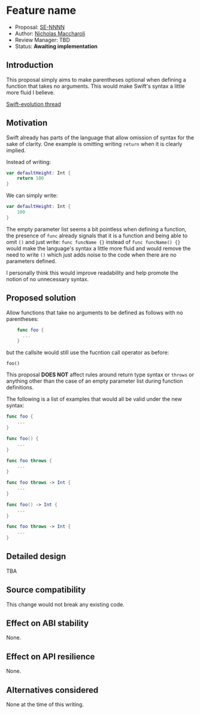 # Feature name

* Proposal: [SE-NNNN](NNNN-filename.md)
* Author: [Nicholas Maccharoli](https://github.com/nirma)
* Review Manager: TBD
* Status: **Awaiting implementation**


## Introduction

This proposal simply aims to make parentheses optional when defining a function that takes no arguments.
This would make Swift's syntax a little more fluid I believe. 

[Swift-evolution thread](https://forums.swift.org/t/pitch-allow-function-definitions-to-omit-parentheses-if-no-parameters/)

## Motivation

Swift already has parts of the language that allow omission of syntax for the sake of clarity.
One example is omitting writing `return` when it is clearly implied.

Instead of writing:
```swift
var defaultHeight: Int {
    return 100
}
```

We can simply write:

```swift
var defaultHeight: Int {
    100
}
```
The empty parameter list seems a bit pointless when defining a function, the presence of `func` already signals that it is a function and being able to omit `()` and just write: `func funcName {}` instead of `func funcName() {}` would make the language's syntax a little more fluid and would remove the need to write `()` which just adds noise to the code when there are no parameters defined.

I personally think this would improve readability and help promote the notion of no unnecessary syntax.

## Proposed solution

Allow functions that take no arguments to be defined as follows with no parentheses:

```swift
    func foo {
      ...
    }
```

but the callsite would still use the fucntion call operator as before:

`foo()`

This proposal **DOES NOT** affect rules around return type syntax or `throws` or anything other than the case of an empty parameter list during function definitions.


The following is a list of examples that would all be valid under the new syntax:

```swift
func foo {
    ...
}

func foo() {
    ...
}

func foo throws {
    ...
}

func foo throws -> Int {
    ...
}

func foo() -> Int {
    ...
}

func foo throws -> Int {
    ...
}
```


## Detailed design

TBA

## Source compatibility

This change would not break any existing code.


## Effect on ABI stability

None.

## Effect on API resilience

None.

## Alternatives considered

None at the time of this writing.
